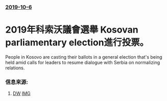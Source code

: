 ### [2019-10-6](/news/2019/10/6/index.md)

##### 
# 2019年科索沃議會選舉 Kosovan parliamentary election進行投票。 

People in Kosovo are casting their ballots in a general election that's being held amid calls for leaders to resume dialogue with Serbia on normalizing relations.


### 信息来源:

1. [DW](https://www.dw.com/en/kosovo-votes-for-parliament-amid-calls-for-talks-with-serbia/a-50713649) [IMG](https://www.dw.com/image/50709057_304.jpg)
